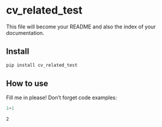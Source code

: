 # cv_related_test


<!-- WARNING: THIS FILE WAS AUTOGENERATED! DO NOT EDIT! -->

This file will become your README and also the index of your
documentation.

## Install

``` sh
pip install cv_related_test
```

## How to use

Fill me in please! Don’t forget code examples:

``` python
1+1
```

    2

